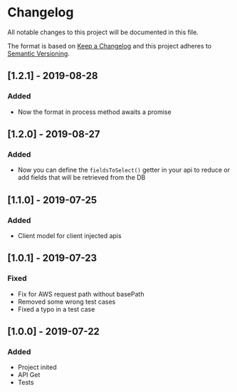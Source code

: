 # Changelog

All notable changes to this project will be documented in this file.

The format is based on [Keep a Changelog](http://keepachangelog.com/en/1.0.0/)
and this project adheres to [Semantic Versioning](http://semver.org/spec/v2.0.0.html).

## [1.2.1] - 2019-08-28
### Added
- Now the format in process method awaits a promise

## [1.2.0] - 2019-08-27
### Added
- Now you can define the `fieldsToSelect()` getter in your api to reduce or add fields that will be retrieved from the DB

## [1.1.0] - 2019-07-25
### Added
- Client model for client injected apis

## [1.0.1] - 2019-07-23
### Fixed
- Fix for AWS request path without basePath
- Removed some wrong test cases
- Fixed a typo in a test case

## [1.0.0] - 2019-07-22
### Added
- Project inited
- API Get
- Tests
